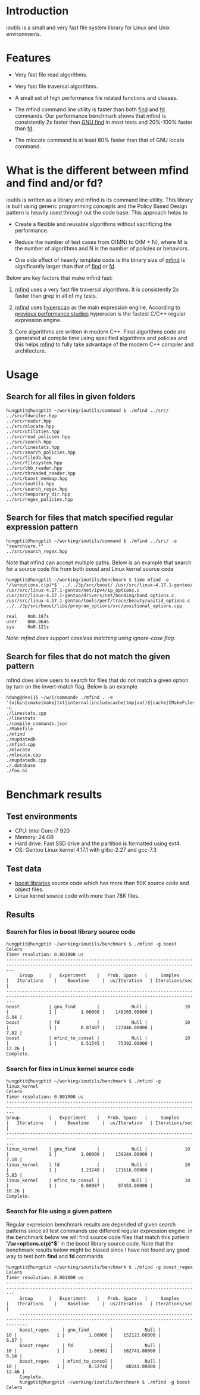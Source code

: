 # Introduction #

ioutils is a small and very fast file system library for Linux and Unix environments.

# Features #

* Very fast file read algorithms.

* Very fast file traversal algorithms.

* A small set of high performance file related functions and classes.

* The mfind command line utility is faster than both [find](https://www.gnu.org/software/findutils/) and [fd](https://github.com/sharkdp/fd) commands. Our performance benchmark shows that mfind is consistently 2x faster than [GNU find](https://www.gnu.org/software/findutils/) in most tests and 20%-100% faster than [fd](https://github.com/sharkdp/fd).

* The mlocate command is at least 80% faster than that of GNU locate command.

# What is the different between mfind and find and/or fd?

ioutils is written as a library and mfind is its command line utility. This library is built using generic programming concepts and the Policy Based Design pattern is heavily used through out the code base. This approach helps to

* Create a flexible and reusable algorithms without sacrificing the performance.

* Reduce the number of test cases from O(MN) to O(M + N), where M is the number of algorithms and N is the number of policies or behaviors.

* One side effect of heavily template code is the binary size of [mfind](https://github.com/hungptit/ioutils/blob/master/command/mfind.cpp) is significantly larger than that of [find](https://www.gnu.org/software/findutils/) or [fd](https://github.com/sharkdp/fd).

Below are key factors that make mfind fast:

1. [mfind](https://github.com/hungptit/ioutils/blob/master/command/mfind.cpp) uses a very fast file traversal algorithms. It is consistently 2x faster than grep in all of my tests.

2. [mfind](https://github.com/hungptit/ioutils/blob/master/command/mfind.cpp) uses [hyperscan](https://github.com/intel/hyperscan "hyperscan") as the main expression engine. According to [previous performance studies](https://rust-leipzig.github.io/regex/2017/03/28/comparison-of-regex-engines/) hyperscan is the fastest C/C++ regular expression engine.

3. Core algorithms are written in modern C++. Final algorithms code are generated at compile time using specified algorithms and policies and this helps [mfind](https://github.com/hungptit/ioutils/blob/master/command/mfind.cpp) to fully take advantage of the modern C++ compiler and architecture.

# Usage #

## Search for all files in given folders ##

``` shell
hungptit@hungptit ~/working/ioutils/command $ ./mfind ../src/
../src/fdwriter.hpp
../src/reader.hpp
../src/mlocate.hpp
../src/utilities.hpp
../src/read_policies.hpp
../src/search.hpp
../src/linestats.hpp
../src/search_policies.hpp
../src/filedb.hpp
../src/filesystem.hpp
../src/tbb_reader.hpp
../src/threaded_reader.hpp
../src/boost_memmap.hpp
../src/ioutils.hpp
../src/search_regex.hpp
../src/temporary_dir.hpp
../src/regex_policies.hpp

```

## Search for files that match specified regular expression pattern ##

``` shell
hungptit@hungptit ~/working/ioutils/command $ ./mfind ../src/ -e "search\wre.*"
../src/search_regex.hpp
```

Note that mfind can accept multiple paths. Below is an example that search for a source code file from both boost and Linux kernel source code

``` shell
hungptit@hungptit ~/working/ioutils/benchmark $ time mfind -e '/\w+options.c(p)*$' ../../3p/src/boost/ /usr/src/linux-4.17.1-gentoo/
/usr/src/linux-4.17.1-gentoo/net/ipv4/ip_options.c
/usr/src/linux-4.17.1-gentoo/drivers/net/bonding/bond_options.c
/usr/src/linux-4.17.1-gentoo/tools/perf/trace/beauty/waitid_options.c
../../3p/src/boost/libs/program_options/src/positional_options.cpp

real    0m0.187s
user    0m0.064s
sys     0m0.121s
```

*Note: mfind does support caseless matching using ignore-case flag.*

## Search for files that do not match the given pattern ##
mfind does allow users to search for files that do not match a given option by turn on the invert-match flag. Below is an example
``` shell
hdang@dev115 ~/w/i/command> ./mfind . -e '(o|bin|cmake|make|txt|internal|includecache|tmp|out)$|cache|CMakeFiles' -u
./linestats.cpp
./linestats
./compile_commands.json
./Makefile
./mfind
./mupdatedb
./mfind.cpp
./mlocate
./mlocate.cpp
./mupdatedb.cpp
./.database
./foo.bi
```

# Benchmark results

## Test environments ##

* CPU: Intel Core i7 920
* Memory: 24 GB
* Hard drive: Fast SSD drive and the partition is formatted using ext4.
* OS: Gentoo Linux kernel 4.17.1 with glibc-2.27 and gcc-7.3

## Test data ##

* [boost libraries](https://www.boost.org/) source code which has more than 50K source code and object files.
* Linux kernel source code with more than 78K files.

## Results ##

### Search for files in boost library source code ###

``` shell
hungptit@hungptit ~/working/ioutils/benchmark $ ./mfind -g boost
Celero
Timer resolution: 0.001000 us
-----------------------------------------------------------------------------------------------------------------------------------------------
     Group      |   Experiment    |   Prob. Space   |     Samples     |   Iterations    |    Baseline     |  us/Iteration   | Iterations/sec  |
-----------------------------------------------------------------------------------------------------------------------------------------------
boost           | gnu_find        |            Null |              10 |               1 |         1.00000 |    146265.00000 |            6.84 |
boost           | fd              |            Null |              10 |               1 |         0.87407 |    127846.00000 |            7.82 |
boost           | mfind_to_consol |            Null |              10 |               1 |         0.51545 |     75392.00000 |           13.26 |
Complete.
```

### Search for files in Linux kernel source code ###

``` shell
hungptit@hungptit ~/working/ioutils/benchmark $ ./mfind -g linux_kernel
Celero
Timer resolution: 0.001000 us
-----------------------------------------------------------------------------------------------------------------------------------------------
Group           |   Experiment    |   Prob. Space   |     Samples     |   Iterations    |    Baseline     |  us/Iteration   | Iterations/sec  |
-----------------------------------------------------------------------------------------------------------------------------------------------
linux_kernel    | gnu_find        |            Null |              10 |               1 |         1.00000 |    139244.00000 |            7.18 |
linux_kernel    | fd              |            Null |              10 |               1 |         1.23248 |    171616.00000 |            5.83 |
linux_kernel    | mfind_to_consol |            Null |              10 |               1 |         0.69987 |     97453.00000 |           10.26 |
Complete.
```

### Search for file using a given pattern ###

Regular expression benchmark results are depended of given search patterns since all test commands use different regular expression engine. In the benchmark below we will find source code files that match this pattern **'/\w+options.c(p)*$'** in the boost library source code. Note that the benchmark results below might be biased since I have not found any good way to test both **find** and **fd** commands.

``` shell
hungptit@hungptit ~/working/ioutils/benchmark $ ./mfind -g boost_regex
Celero
Timer resolution: 0.001000 us
-----------------------------------------------------------------------------------------------------------------------------------------------
     Group      |   Experiment    |   Prob. Space   |     Samples     |   Iterations    |    Baseline     |  us/Iteration   | Iterations/sec  |
     -----------------------------------------------------------------------------------------------------------------------------------------------
     boost_regex     | gnu_find        |            Null |              10 |               1 |         1.00000 |    152122.00000 |            6.57 |
     boost_regex     | fd              |            Null |              10 |               1 |         1.06981 |    162741.00000 |            6.14 |
     boost_regex     | mfind_to_consol |            Null |              10 |               1 |         0.52748 |     80241.00000 |           12.46 |
     Complete.
     hungptit@hungptit ~/working/ioutils/benchmark $ ./mfind -g boost
Celero
```
